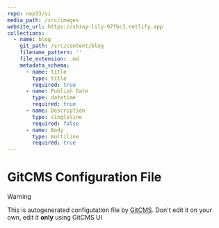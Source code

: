 ```yaml
---
repo: nop33/si
media_path: /src/images
website_url: https://shiny-lily-97fbc3.netlify.app
collections:
  - name: blog
    git_path: /src/content/blog
    filename_pattern: ''
    file_extension: .md
    metadata_schema:
      - name: title
        type: title
        required: true
      - name: Publish Date
        type: datetime
        required: true
      - name: Description
        type: singleline
        required: false
      - name: Body
        type: multiline
        required: true
---
```

# GitCMS Configuration File
> [!WARNING]
> This is autogenerated configutation file by [GitCMS](https://gitcms.blog). Don't edit it on your own, edit it **only** using GitCMS UI
